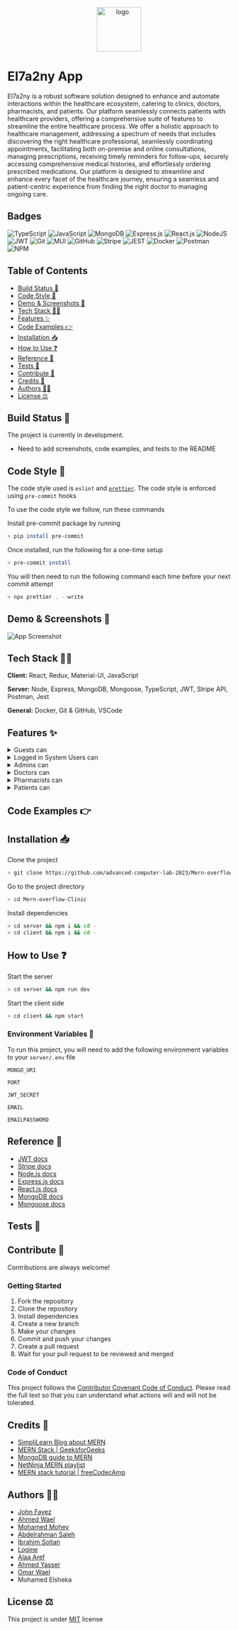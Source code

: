 <p align="center">
    <img width="100" src="https://i.imgur.com/M5HToBU.png" alt="logo">
</p>

# El7a2ny App

El7a2ny is a robust software solution designed to enhance and automate interactions within the healthcare ecosystem, catering to clinics, doctors, pharmacists, and patients. Our platform seamlessly connects patients with healthcare providers, offering a comprehensive suite of features to streamline the entire healthcare process. We offer a holistic approach to healthcare management, addressing a spectrum of needs that includes discovering the right healthcare professional, seamlessly coordinating appointments, facilitating both on-premise and online consultations, managing prescriptions, receiving timely reminders for follow-ups, securely accessing comprehensive medical histories, and effortlessly ordering prescribed medications. Our platform is designed to streamline and enhance every facet of the healthcare journey, ensuring a seamless and patient-centric experience from finding the right doctor to managing ongoing care.

## Badges

![TypeScript](https://img.shields.io/badge/typescript-%23007ACC.svg?style=for-the-badge&logo=typescript&logoColor=white)
![JavaScript](https://img.shields.io/badge/javascript-%23EFD81D.svg?style=for-the-badge&logo=javascript&logoColor=black)
![MongoDB](https://img.shields.io/badge/MongoDB-%234ea94b.svg?style=for-the-badge&logo=mongodb&logoColor=white)
![Express.js](https://img.shields.io/badge/express.js-%23404d59.svg?style=for-the-badge&logo=express&logoColor=%2361DAFB)
![React.js](https://img.shields.io/badge/react-%235ED3F3.svg?style=for-the-badge&logo=react&logoColor=black)
![NodeJS](https://img.shields.io/badge/node.js-6DA55F?style=for-the-badge&logo=node.js&logoColor=white)
![JWT](https://img.shields.io/badge/JWT-black?style=for-the-badge&logo=JSON%20web%20tokens)
![Git](https://img.shields.io/badge/git-%23F05033.svg?style=for-the-badge&logo=git&logoColor=white)
![MUI](https://img.shields.io/badge/MUI-%230081CB.svg?style=for-the-badge&logo=mui&logoColor=white)
![GitHub](https://img.shields.io/badge/github-%23121011.svg?style=for-the-badge&logo=github&logoColor=white)
![Stripe](https://img.shields.io/badge/stripe-%235469D4.svg?style=for-the-badge&logo=stripe&logoColor=white)
![JEST](https://img.shields.io/badge/jest-%23C21325.svg?style=for-the-badge&logo=jest&logoColor=white)
![Docker](https://img.shields.io/badge/docker-%231D63ED.svg?style=for-the-badge&logo=docker&logoColor=white)
![Postman](https://img.shields.io/badge/postman-%23F76935.svg?style=for-the-badge&logo=postman&logoColor=white)
![NPM](https://img.shields.io/badge/npm-%23C53635.svg?style=for-the-badge&logo=npm&logoColor=white)

## Table of Contents

-   [Build Status 🔨](#build-status-)
-   [Code Style 📜](#code-style-)
-   [Demo \& Screenshots 📸](#demo--screenshots-)
-   [Tech Stack 🧰🔧](#tech-stack-)
-   [Features ✨](#features-)
-   [Code Examples 👉](#code-examples-)
-   [Installation 📥](#installation-)
-   [How to Use ❓](#how-to-use-)
-   [Reference 📖](#reference-)
-   [Tests 🧪](#tests-)
-   [Contribute 🤝](#contribute-)
-   [Credits 🙏](#credits-)
-   [Authors 🧑‍💻️](#authors-️)
-   [License ⚖️](#license-️)

## Build Status 🔨

The project is currently in development.

-   Need to add screenshots, code examples, and tests to the README

## Code Style 📜

The code style used is `eslint` and [`prettier`](https://prettier.io/docs/en/). The code style is enforced using `pre-commit` hooks

To use the code style we follow, run these commands

Install pre-commit package by running

```bash
> pip install pre-commit
```

Once installed, run the following for a one-time setup

```bash
> pre-commit install
```

You will then need to run the following command each time before your next commit attempt

```javascript
> npx prettier . --write
```

## Demo & Screenshots 📸

![App Screenshot](https://via.placeholder.com/468x300?text=App+Screenshot+Here)

## Tech Stack 🧰🔧

**Client:** React, Redux, Material-UI, JavaScript

**Server:** Node, Express, MongoDB, Mongoose, TypeScript, JWT, Stripe API, Postman, Jest

**General:** Docker, Git & GitHub, VSCode

## Features ✨

<details>
<summary> Guests can </summary>

-   Sign in to their account
-   Sign up as a patient
-   Request to sign up as a pharmacist
-   Request to sign up as a doctor
-   Reset forgotten password through OTP sent to email
</details>

<details>
<summary> Logged in System Users can </summary>

-   Change their password
-   Sign out
-   View a list of all available medicines (photo, price, description)
-   Search for medicine based on name
-   Filter medicines based on medicinal use
</details>

<details>
<summary> Admins can </summary>

-   Add another admin with a set username and password
-   Remove doctor/pharmacist/patient/admin from the system
-   View all information uploaded by doctors/pharmacists who applied to join the platform
-   Accept or reject doctor and pharmacist proposals
-   Add/Update/Delete health packages with different price ranges
-   View a total sales report based on a chosen month
-   View information about any user on the system
</details>

<details>
<summary> Doctors can </summary>

-   Update their information (email, hourly rate, affiliation)
-   View and accept employment contract
-   Add their available time slots for appointments
-   Filter appointments by date/status
-   View information and health records of patients registered with them
-   View all new and old prescriptions and their statuses
-   View a list with all their patients
-   Search for a patient using their name
-   Filter patients based on upcoming appointments
-   Receive notifications of their appointments on the system and by mail
-   View a list of all their upcoming / past appointments
-   Filter appointments by date or status
-   Reschedule an appointment for a patient
-   Cancel an appointment
-   Receive notifications about cancelled or rescheduled appointments on the system and by mail
-   Schedule a follow-up for a patient
-   Add / Delete medicine to / from the prescription from the pharmacy platform
-   Add / Update dosage for each medicine added to the prescription
-   Download selected prescription (PDF)
-   Add new health records for a patient
-   Start / End a video call with a patient
-   Chat with a patient
-   Add a patient's prescription
-   Update a patient's prescription before it is submitted to the pharmacy
-   Accept or revoke a follow-up session request from a patient
-   View the amount in their wallet
</details>

<details>
<summary> Pharmacists can </summary>

-   View the available quantity and sales of each medicine
-   Add a medicine with its details, price and available quantity
-   Upload medicine image
-   Edit medicine details and price
-   Archive / unarchive a medicine
-   View a total sales report based on a chosen month
-   Filter sales report based on a medicine / date
-   Chat with a patient
-   View the amount in my wallet
-   Receive a notification once a medicine is out of stock on the system and via email
</details>

<details>
<summary> Patients can </summary>

-   Upload / remove documents (PDF,JPEG,JPG,PNG) for their medical history
-   View uploaded health records
-   Add family members to the system
-   Link another existing patient's account as a family member
-   View registered family members
-   Choose to pay for their appointments using wallet or credit card
-   Enter credit card details and pay for an appointment using Stripe
-   Filter appointments by date / status
-   View all new and old prescriptions and their statuses
-   View health package options and details
-   Subscribe to a health package for themselves and their family members
-   Pay for the chosen health package using wallet or credit card
-   View subscribed health package for themselves and their family members
-   View the status of their health care package subscription
-   Cancel a subscription of a health package
-   View a list of all doctors along with their speciality, session price (based on subscribed health package if any)
-   Search for a doctor by name and/or speciality
-   Filter a doctor by speciality and/or availability on a certain date and at a specific time
-   View details about a specific selected doctor
-   Select an appointment date and time for themselves or for a family member
-   Receive a notification of their appointment on the system and by mail
-   View a list of their upcoming / past appointments
-   Filter appointments by date or status
-   Reschedule an appointment for themselves or for a family member
-   Cancel an appointment for themselves or for a family member
-   Receive a notification about cancelled or rescheduled appointments on the system and by mail
-   View a list of all their perscriptions
-   Filter prescriptions based on date or doctor or fulfillment status
-   View the details of a selected prescription
-   Pay directly for the prescription items by wallet or credit card
-   Download a prescription (PDF)
-   Start / End a video call with a doctor
-   Chat with a doctor or pharmacist
-   Request a follow-up to a previous appointment for themselves or a family member
-   Receive a refund in their wallet when a doctor cancels an appointment
-   View the amount in their wallet
-   Add an over the counter medicine or a prescription medicine included in their prescriptions in their cart
-   View their cart items
-   Remove an item from their cart
-   Update the amount of an item in their cart
-   Checkout their orders with address and payment method (wallet/COD/credit card)
-   Add new delivery addresses
-   View details and status of all their orders
-   Cancel a pending order
-   View alternatives to a medicine that is out of stock based on main active ingredient
</details>

## Code Examples 👉

## Installation 📥

Clone the project

```bash
> git clone https://github.com/advanced-computer-lab-2023/Mern-overflow-Clinic
```

Go to the project directory

```bash
> cd Mern-overflow-Clinic
```

Install dependencies

```bash
> cd server && npm i && cd -
> cd client && npm i && cd -
```

## How to Use ❓

Start the server

```bash
> cd server && npm run dev
```

Start the client side

```bash
> cd client && npm start
```

### Environment Variables 📃

To run this project, you will need to add the following environment variables to your `server/.env` file

`MONGO_URI`

`PORT`

`JWT_SECRET`

`EMAIL`

`EMAILPASSWORD`

## Reference 📖

-   [JWT docs](https://jwt.io/introduction)
-   [Stripe docs](https://stripe.com/docs)
-   [Node.js docs](https://nodejs.org/en/docs/)
-   [Express.js docs](https://expressjs.com/en/4x/api.html)
-   [React.js docs](https://legacy.reactjs.org/docs/getting-started.html)
-   [MongoDB docs](https://www.mongodb.com/docs/)
-   [Mongoose docs](https://mongoosejs.com/docs/)

## Tests 🧪

## Contribute 🤝

Contributions are always welcome!

### Getting Started

1. Fork the repository
2. Clone the repository
3. Install dependencies
4. Create a new branch
5. Make your changes
6. Commit and push your changes
7. Create a pull request
8. Wait for your pull request to be reviewed and merged

### Code of Conduct

This project follows the [Contributor Covenant Code of Conduct](https://www.contributor-covenant.org/version/2/0/code_of_conduct/). Please read the full text so that you can understand what actions will and will not be tolerated.

## Credits 🙏

-   [SimpliLearn Blog about MERN](https://www.simplilearn.com/tutorials/mongodb-tutorial/what-is-mern-stack-introduction-and-examples)
-   [MERN Stack | GeeksforGeeks](https://www.geeksforgeeks.org/mern-stack/)
-   [MongoDB guide to MERN](https://www.mongodb.com/languages/mern-stack-tutorial)
-   [NetNinja MERN playlist](https://www.youtube.com/watch?v=98BzS5Oz5E4&list=PL4cUxeGkcC9iJ_KkrkBZWZRHVwnzLIoUE)
-   [MERN stack tutorial | freeCodecAmp](https://www.youtube.com/watch?v=-42K44A1oMA)

## Authors 🧑‍💻️

-   [John Fayez](https://www.github.com/john-roufaeil)
-   [Ahmed Wael](https://github.com/ahmedwael216)
-   [Mohamed Mohey](https://github.com/mmi333)
-   [Abdelrahman Saleh](https://github.com/19AbdelrahmanSalah19)
-   [Ibrahim Soltan](https://github.com/Ibrahim-Soltan)
-   [Logine](https://github.com/logine20)
-   [Alaa Aref](https://github.com/AlaM-01)
-   [Ahmed Yasser](https://github.com/ahmedyasser07)
-   [Omar Wael](https://github.com/o-wael)
-   Mohamed Elsheka

## License ⚖️

This project is under [MIT](https://choosealicense.com/licenses/mit/)
license
